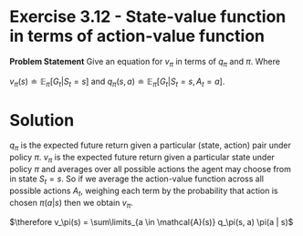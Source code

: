 # Exercise 3.12 - State-value function in terms of action-value function

**Problem Statement**
Give an equation for $v_\pi$ in terms of $q_\pi$ and $\pi$. Where

$v_\pi(s) \doteq \mathbb{E}_\pi[G_t | S_t = s]$ and $q_\pi(s,a) \doteq \mathbb{E}_\pi[G_t | S_t=s, A_t=a]$.

# Solution
$q_\pi$ is the expected future return given a particular (state, action) pair under policy $\pi$. $v_\pi$ is the expected future return given a particular state under policy $\pi$ and averages over all possible actions the agent may choose from in state $S_t = s$. So if we average the action-value function across all possible actions $A_t$, weighing each term by the probability that action is chosen $\pi(a | s)$ then we obtain $v_\pi$. 

$\therefore v_\pi(s) = \sum\limits_{a \in \mathcal{A}(s)} q_\pi(s, a) \pi(a | s)$